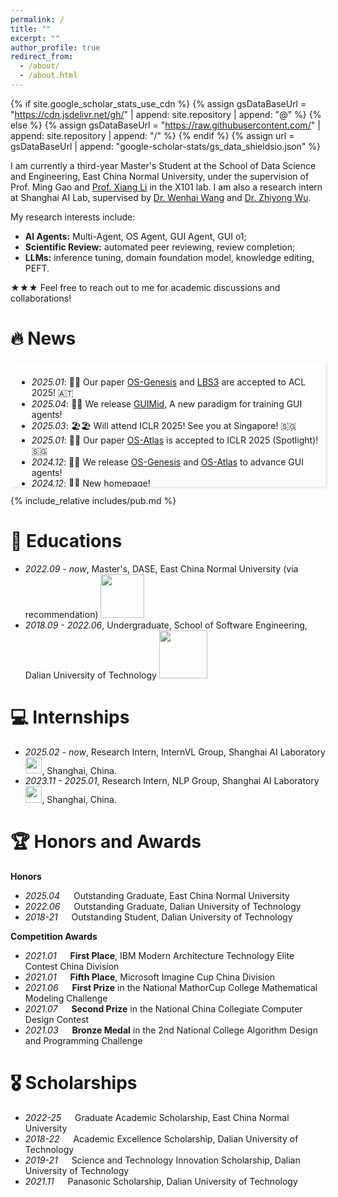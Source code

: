 ```yaml
---
permalink: /
title: ""
excerpt: ""
author_profile: true
redirect_from: 
  - /about/
  - /about.html
---
```


{% if site.google_scholar_stats_use_cdn %}
{% assign gsDataBaseUrl = "https://cdn.jsdelivr.net/gh/" | append: site.repository | append: "@" %}
{% else %}
{% assign gsDataBaseUrl = "https://raw.githubusercontent.com/" | append: site.repository | append: "/" %}
{% endif %}
{% assign url = gsDataBaseUrl | append: "google-scholar-stats/gs_data_shieldsio.json" %}

<span class='anchor' id='about-me'></span>

I am currently a third-year Master's Student at the School of Data Science and Engineering, East China Normal University, under the supervision of Prof. Ming Gao and [Prof. Xiang Li](https://lixiang3776.github.io/) in the X101 lab. I am also a research intern at Shanghai AI Lab, supervised by [Dr. Wenhai Wang](https://whai362.github.io/) and [Dr. Zhiyong Wu](https://lividwo.github.io/zywu.github.io/).

My research interests include:
- **AI Agents:** Multi-Agent, OS Agent, GUI Agent, GUI o1;
- **Scientific Review:** automated peer reviewing, review completion;
- **LLMs:** inference tuning, domain foundation model, knowledge editing, PEFT.

★★★ Feel free to reach out to me for academic discussions and collaborations!

# 🔥 News
<style>  
    .scrollable-area {  
        max-height: 180px;  
        overflow-y: auto;  
        box-shadow: 2px 2px 5px rgba(0, 0, 0, 0.1);  
        padding: 10px;  
    }
    .pdf {
        text-decoration: none;
        color: #122c8b;
    }
    .code {
        text-decoration: none;
        color: #122c8b;
    }
    .title{
        color: #374798;
    }
</style>  
<div class="scrollable-area">  
    <ul>
        <li><em>2025.01</em>: 🥂🥂 Our paper <a href="https://arxiv.org/abs/2412.19723">OS-Genesis</a> and <a href="https://arxiv.org/pdf/2410.21728">LBS3</a> are  accepted to ACL 2025! 🇦🇹</li>
        <li><em>2025.04</em>: 🤖🤖 We release <a href="https://github.com/hkust-nlp/GUIMid">GUIMid</a>, A new paradigm for training GUI agents!</li>
        <li><em>2025.03</em>: 🏖️🏖️ Will attend ICLR 2025! See you at Singapore! 🇸🇬</li>
        <li><em>2025.01</em>: 🥂🥂 Our paper <a href="https://arxiv.org/pdf/2410.23218">OS-Atlas</a> is accepted to ICLR 2025 (Spotlight)! 🇸🇬</li>
        <li><em>2024.12</em>: 🤖🤖 We release <a href="https://qiushisun.github.io/OS-Genesis-Home/">OS-Genesis</a> and <a href="https://osatlas.github.io/">OS-Atlas</a> to advance GUI agents!</li>
        <li><em>2024.12</em>: 🎉🎉 New homepage!</li>
        <li><em>2024.11</em>: 🥂🥂 Our paper <a href="https://arxiv.org/pdf/2408.03195">RELIEF</a> is accepted to KDD 2025! 🇨🇦</li>
        <li><em>2024.11</em>: ⛱️⛱️ Attend EMNLP 2024 in Miami, USA! 🇺🇸</li>
    </ul>  
</div>  

<!-- # 🔥 News -->
<!-- - *2022.02*: &nbsp;🎉🎉 Lorem ipsum dolor sit amet, consectetur adipiscing elit. Vivamus ornare aliquet ipsum, ac tempus justo dapibus sit amet. 
- *2022.02*: &nbsp;🎉🎉 Lorem ipsum dolor sit amet, consectetur adipiscing elit. Vivamus ornare aliquet ipsum, ac tempus justo dapibus sit amet.  -->


<!-- - *2024.12:* 🎉 🎉 New homepage!
- *2024.11:* 🥂🥂 Our paper [RELIEF](https://arxiv.org/pdf/2408.03195) is accepted to KDD 2025! 🇨🇦
- *2024.11:* ⛱️⛱️ Attend EMNLP 2024 in Miami, USA! 🇺🇸 -->

<span class='anchor' id='publications'></span>

{% include_relative includes/pub.md %}

# 📖 Educations
- *2022.09 - now*, Master's, DASE, East China Normal University (via recommendation) <img src='./images/logos/dase_log1.png' style='width: 5em;'>
- *2018.09 - 2022.06*, Undergraduate, School of Software Engineering, Dalian University of Technology <img src='./images/logos/dlut.png' style='width: 5.5em;'>

# 💻 Internships
- *2025.02 - now*, Research Intern, InternVL Group, Shanghai AI Laboratory <img src='./images/logos/shailab-logo.svg' style='width: 1.90em;'>, Shanghai, China.
- *2023.11 - 2025.01*, Research Intern, NLP Group, Shanghai AI Laboratory <img src='./images/logos/shailab-logo.svg' style='width: 1.90em;'>, Shanghai, China.

# 🏆 Honors and Awards
**Honors**
- *2025.04* &emsp; Outstanding Graduate, East China Normal University
- *2022.06* &emsp; Outstanding Graduate, Dalian University of Technology
- *2018-21* &emsp; Outstanding Student, Dalian University of Technology

**Competition Awards**
- *2021.01* &emsp; **First Place**, IBM Modern Architecture Technology Elite Contest China Division
- *2021.01* &emsp; **Fifth Place**, Microsoft Imagine Cup China Division
- *2021.06* &emsp; **First Prize** in the National MathorCup College Mathematical Modeling Challenge
- *2021.07* &emsp; **Second Prize** in the National China Collegiate Computer Design Contest
- *2021.03* &emsp; **Bronze Medal** in the 2nd National College Algorithm Design and Programming Challenge

# 🎖 Scholarships
- *2022-25* &emsp; Graduate Academic Scholarship, East China Normal University
- *2018-22* &emsp; Academic Excellence Scholarship, Dalian University of Technology
- *2019-21* &emsp; Science and Technology Innovation Scholarship, Dalian University of Technology
- *2021.11* &emsp; Panasonic Scholarship, Dalian University of Technology

<!-- # 💬 Invited Talks
- *2021.06*, Lorem ipsum dolor sit amet, consectetur adipiscing elit. Vivamus ornare aliquet ipsum, ac tempus justo dapibus sit amet. 
- *2021.03*, Lorem ipsum dolor sit amet, consectetur adipiscing elit. Vivamus ornare aliquet ipsum, ac tempus justo dapibus sit amet.  \| [\[video\]](https://github.com/) -->

<!--<div style="width: 200px; height: 200px; overflow: hidden;">
    <script type="text/javascript" id="clstr_globe" 
        src="//clustrmaps.com/globe.js?d=C73LXGj9hHgRHh1tddEIc_z3OH7DwCLi_0X65fA9TeQ"></script>
</div> -->
<div style="width: 200px; height: 200px; overflow: hidden; display: block; margin: 30px auto;">
    <script type="text/javascript" id="clstr_globe" 
        src="//clustrmaps.com/globe.js?d=C73LXGj9hHgRHh1tddEIc_z3OH7DwCLi_0X65fA9TeQ"></script>
</div>

